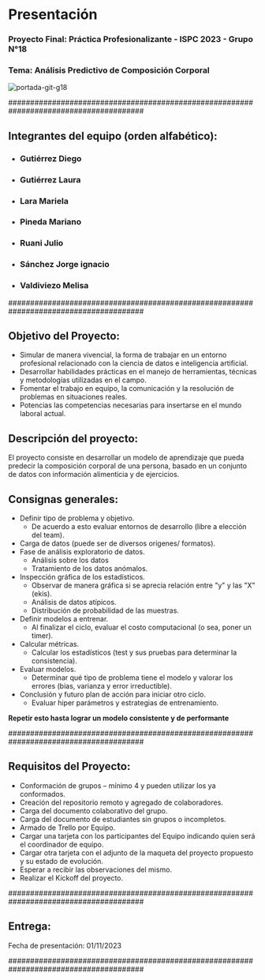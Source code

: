 # Presentación
### Proyecto Final: Práctica Profesionalizante - ISPC 2023 - Grupo N°18

### Tema: Análisis Predictivo de Composición Corporal

![portada-git-g18](https://github.com/julio-ruani-ispc/Grupo18-PracticaProfesionalizante/assets/112911957/bf6a2253-b37d-49cb-a655-f1710d287bff)



#######################################################################################

## Integrantes del equipo (orden alfabético):

- ### Gutiérrez Diego

- ### Gutiérrez Laura

- ### Lara Mariela

- ### Pineda Mariano

- ### Ruani Julio

- ### Sánchez Jorge ignacio

- ### Valdiviezo Melisa

#######################################################################################

## Objetivo del Proyecto:

* Simular de manera vivencial, la forma de trabajar en un entorno profesional relacionado con la ciencia de datos e inteligencia artificial.
* Desarrollar habilidades prácticas en el manejo de herramientas, técnicas y metodologías utilizadas en el campo.
* Fomentar el trabajo en equipo, la comunicación y la resolución de problemas en situaciones reales.
* Potencias las competencias necesarias para insertarse en el mundo laboral actual.

## Descripción del proyecto:

El proyecto consiste en desarrollar un modelo de aprendizaje que pueda predecir la composición corporal de una persona, basado en un conjunto de datos con información alimenticia y de ejercicios.

## Consignas generales:

* Definir tipo de problema y objetivo.
    - De acuerdo a esto evaluar entornos de desarrollo (libre a elección del team).
* Carga de datos (puede ser de diversos orígenes/ formatos).
* Fase de análisis exploratorio de datos.
    - Análisis sobre los datos
    - Tratamiento de los datos anómalos.
* Inspección gráfica de los estadísticos.
    - Observar de manera gráfica si se aprecia relación entre "y" y las "X" (ekis).
    - Análisis de datos atípicos.
    - Distribución de probabilidad de las muestras.
* Definir modelos a entrenar.
    - Al finalizar el ciclo, evaluar el costo computacional (o sea, poner un timer).
* Calcular métricas.
    - Calcular los estadísticos (test y sus pruebas para determinar la consistencia).
* Evaluar modelos.
    - Determinar qué tipo de problema tiene el modelo y valorar los errores (bias, varianza y error irreductible).
* Conclusión y futuro plan de acción para iniciar otro ciclo.
    - Evaluar hiper parámetros y estrategias de entrenamiento.

**Repetir esto hasta lograr un modelo consistente y de performante**

#######################################################################################

## Requisitos del Proyecto:

* Conformación de grupos – mínimo 4 y pueden utilizar los ya conformados.
* Creación del repositorio remoto y agregado de colaboradores.
* Carga del documento colaborativo del grupo.
* Carga del documento de estudiantes sin grupos o incompletos.
* Armado de Trello por Equipo.
* Cargar una tarjeta con los participantes del Equipo indicando quien será el coordinador de equipo.
* Cargar otra tarjeta con el adjunto de la maqueta del proyecto propuesto y su estado de evolución.
* Esperar a recibir las observaciones del mismo.
* Realizar el Kickoff del proyecto.

#######################################################################################

## Entrega:

Fecha de presentación: 01/11/2023 

#######################################################################################
